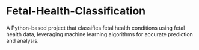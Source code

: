 # Fetal-Health-Classification
A Python-based project that classifies fetal health conditions using fetal health data, leveraging machine learning algorithms for accurate prediction and analysis.
